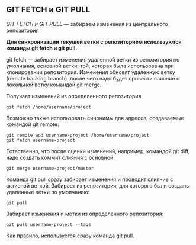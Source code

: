 ## GIT FETCH и GIT PULL

*GIT FETCH и GIT PULL* — забираем изменения из центрального репозитория

**Для синхронизации текущей ветки с репозиторием используются команды git fetch и git pull.**

git fetch — забирает изменения удаленной ветки из репозитория по умолчания, основной ветки; той, которая была использована при клонировании репозитория. Изменения обновят удаленную ветку (remote tracking branch), после чего надо будет провести слияние с локальной ветку командой git merge.

Получает изменений из определенного репозитория:
```
git fetch /home/username/project
```
Возможно также использовать синонимы для адресов, создаваемые командой git remote:
```
git remote add username-project /home/username/project
git fetch username-project
```
Естественно, что после оценки изменений, например, командой git diff, надо создать коммит слияния с основной:
```
git merge username-project/master
```
Команда git pull сразу забирает изменения и проводит слияние с активной веткой. Забирает из репозитория, для которого были созданы удаленные ветки по умолчанию:
```
git pull
```
Забирает изменения и метки из определенного репозитория:
```
git pull username-project --tags
```
Как правило, используется сразу команда git pull.